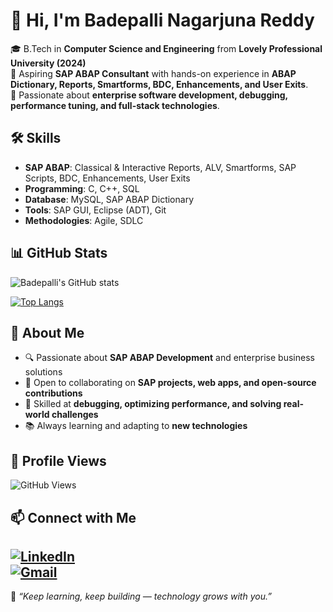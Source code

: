 # 👋 Hi, I'm Badepalli Nagarjuna Reddy  
🎓 B.Tech in **Computer Science and Engineering** from **Lovely Professional University (2024)**  
💼 Aspiring **SAP ABAP Consultant** with hands-on experience in **ABAP Dictionary, Reports, Smartforms, BDC, Enhancements, and User Exits**.  
🚀 Passionate about **enterprise software development, debugging, performance tuning, and full-stack technologies**.  
## 🛠️ Skills  
- **SAP ABAP**: Classical & Interactive Reports, ALV, Smartforms, SAP Scripts, BDC, Enhancements, User Exits  
- **Programming**: C, C++, SQL  
- **Database**: MySQL, SAP ABAP Dictionary  
- **Tools**: SAP GUI, Eclipse (ADT), Git  
- **Methodologies**: Agile, SDLC  
## 📊 GitHub Stats  
![Badepalli's GitHub stats](https://github-readme-stats.vercel.app/api?username=bnr1432&show_icons=true)  

[![Top Langs](https://github-readme-stats.vercel.app/api/top-langs/?username=bnr1432&layout=compact)](https://github.com/bnr1432/github-readme-stats)  
 ## 🌟 About Me  
- 🔍 Passionate about **SAP ABAP Development** and enterprise business solutions  
- 🤝 Open to collaborating on **SAP projects, web apps, and open-source contributions**  
- 🧠 Skilled at **debugging, optimizing performance, and solving real-world challenges**  
- 📚 Always learning and adapting to **new technologies**  
## 👀 Profile Views  
![GitHub Views](https://komarev.com/ghpvc/?username=bnr1432&color=blue&style=flat-square)  
## 📫 Connect with Me  
[![LinkedIn](https://img.shields.io/badge/LinkedIn-Badepalli%20Nagarjuna%20Reddy-blue?style=flat-square&logo=linkedin)](https://www.linkedin.com/in/nagarjuna-reddy-badepalli/)  
[![Gmail](https://img.shields.io/badge/Email-nagarjunar321%40gmail.com-red?style=flat-square&logo=gmail)](mailto:nagarjunar321@gmail.com)  
---
💬 *“Keep learning, keep building — technology grows with you.”*  
